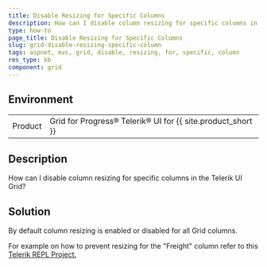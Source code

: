 ```yaml
---
title: Disable Resizing for Specific Columns
description: How can I disable column resizing for specific columns in the Telerik UI Grid?
type: how-to
page_title: Disable Resizing for Specific Columns
slug: grid-disable-resizing-specific-column
tags: aspnet, mvc, grid, disable, resizing, for, specific, column
res_type: kb
component: grid
---
```


## Environment

<table>
 <tr>
  <td>Product</td>
  <td>Grid for Progress® Telerik® UI for {{ site.product_short }} </td>
 </tr>
</table>

## Description

How can I disable column resizing for specific columns in the Telerik UI Grid?

## Solution 

By default column resizing is enabled or disabled for all Grid columns.

For example on how to prevent resizing for the "Freight" column refer to this [Telerik REPL Project.](https://netcorerepl.telerik.com/QmuvvBFe590oDUnP21)

